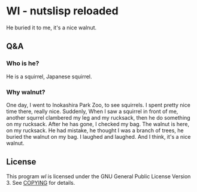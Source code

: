 # Wl - nutslisp reloaded

He buried it to me, it's a nice walnut.


## Q&A

### Who is he?

He is a squirrel, Japanese squirrel.

### Why walnut?

One day, I went to Inokashira Park Zoo, to see squirrels. I spent pretty nice time there, really nice. Suddenly, When I saw a squirrel in front of me, another squrrel clambered my leg and my rucksack, then he do something on my rucksack. After he has gone, I checked my bag. The walnut is here, on my rucksack. He had mistake, he thought I was a branch of trees, he buried the walnut on my bag. I laughed and laughed. And I think, it's a nice walnut.

## License

This program *wl* is licensed under the GNU General Public License Version 3. See [COPYING](COPYING) for details.
